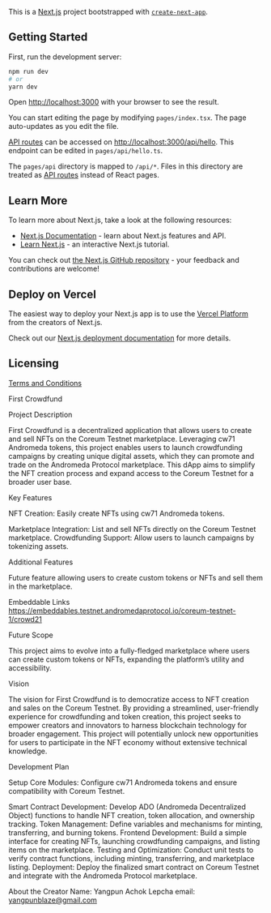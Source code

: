 This is a [Next.js](https://nextjs.org/) project bootstrapped with [`create-next-app`](https://github.com/vercel/next.js/tree/canary/packages/create-next-app).

## Getting Started

First, run the development server:

```bash
npm run dev
# or
yarn dev
```

Open [http://localhost:3000](http://localhost:3000) with your browser to see the result.

You can start editing the page by modifying `pages/index.tsx`. The page auto-updates as you edit the file.

[API routes](https://nextjs.org/docs/api-routes/introduction) can be accessed on [http://localhost:3000/api/hello](http://localhost:3000/api/hello). This endpoint can be edited in `pages/api/hello.ts`.

The `pages/api` directory is mapped to `/api/*`. Files in this directory are treated as [API routes](https://nextjs.org/docs/api-routes/introduction) instead of React pages.

## Learn More

To learn more about Next.js, take a look at the following resources:

- [Next.js Documentation](https://nextjs.org/docs) - learn about Next.js features and API.
- [Learn Next.js](https://nextjs.org/learn) - an interactive Next.js tutorial.

You can check out [the Next.js GitHub repository](https://github.com/vercel/next.js/) - your feedback and contributions are welcome!

## Deploy on Vercel

The easiest way to deploy your Next.js app is to use the [Vercel Platform](https://vercel.com/new?utm_medium=default-template&filter=next.js&utm_source=create-next-app&utm_campaign=create-next-app-readme) from the creators of Next.js.

Check out our [Next.js deployment documentation](https://nextjs.org/docs/deployment) for more details.

## Licensing

[Terms and Conditions](https://github.com/andromedaprotocol/andromeda-core/blob/development/LICENSE/LICENSE.md)



First Crowdfund

Project Description

First Crowdfund is a decentralized application that allows users to create and sell NFTs on the Coreum Testnet marketplace. Leveraging cw71 Andromeda tokens, this project enables users to launch crowdfunding campaigns by creating unique digital assets, which they can promote and trade on the Andromeda Protocol marketplace. This dApp aims to simplify the NFT creation process and expand access to the Coreum Testnet for a broader user base.

Key Features

NFT Creation: Easily create NFTs using cw71 Andromeda tokens.

Marketplace Integration: List and sell NFTs directly on the Coreum Testnet marketplace.
Crowdfunding Support: Allow users to launch campaigns by tokenizing assets.

Additional Features

Future feature allowing users to create custom tokens or NFTs and sell them in the marketplace.

Embeddable Links
https://embeddables.testnet.andromedaprotocol.io/coreum-testnet-1/crowd21

Future Scope

This project aims to evolve into a fully-fledged marketplace where users can create custom tokens or NFTs, expanding the platform’s utility and accessibility.

Vision

The vision for First Crowdfund is to democratize access to NFT creation and sales on the Coreum Testnet. By providing a streamlined, user-friendly experience for crowdfunding and token creation, this project seeks to empower creators and innovators to harness blockchain technology for broader engagement. This project will potentially unlock new opportunities for users to participate in the NFT economy without extensive technical knowledge.

Development Plan

Setup Core Modules: Configure cw71 Andromeda tokens and ensure compatibility with Coreum Testnet.

Smart Contract Development: Develop ADO (Andromeda Decentralized Object) functions to handle NFT creation, token allocation, and ownership tracking.
Token Management: Define variables and mechanisms for minting, transferring, and burning tokens.
Frontend Development: Build a simple interface for creating NFTs, launching crowdfunding campaigns, and listing items on the marketplace.
Testing and Optimization: Conduct unit tests to verify contract functions, including minting, transferring, and marketplace listing.
Deployment: Deploy the finalized smart contract on Coreum Testnet and integrate with the Andromeda Protocol marketplace.

About the Creator
Name: Yangpun Achok Lepcha
email: yangpunblaze@gmail.com